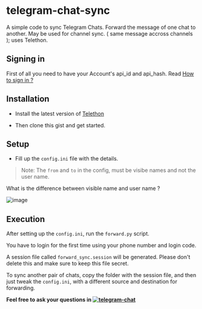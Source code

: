 # telegram-chat-sync
A simple code to sync Telegram Chats. Forward the message of one chat to another. May be used for channel sync. ( same message accross channels ); uses Telethon.

## Signing in

First of all you need to have your Account's api_id and api_hash. Read [How to sign in ?](https://docs.telethon.dev/en/latest/basic/signing-in.html)

## Installation

- Install the latest version of [Telethon](https://docs.telethon.dev/en/latest/basic/installation.html)

- Then clone this gist and get started.

## Setup

- Fill up the `config.ini` file with the details.

>Note: The `from` and `to` in the config, must be visibe names and not the user name.

What is the difference between visible name and user name ?

![image](https://user-images.githubusercontent.com/66209958/100173400-7252f480-2ef0-11eb-993a-0ff8a3ddaac1.png)

## Execution

After setting up the `config.ini`, run the `forward.py` script.

You have to login for the first time using your phone number and login code. 

A session file called `forward_sync.session` will be generated. Please don't delete this and make sure to keep this file secret.

To sync another pair of chats, copy the folder with the session file, and then just tweak the `config.ini`, 
with a different source and destination for forwarding.

**Feel free to ask your questions in [![telegram-chat](https://img.shields.io/badge/chat-@aahnikdaw-blue?logo=telegram)](https://telegram.me/aahnikdaw)**
